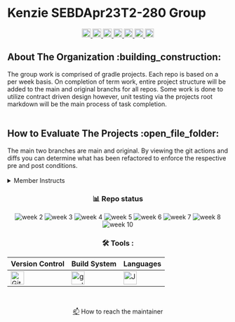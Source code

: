 <!--
    ______
  / ____/________  __  ______
 / / __/ ___/ __ \/ / / / __ \
/ /_/ / /  / /_/ / /_/ / /_/ /
\____/_/   \____/\__,_/ .___/
                     /_/
    ____       _
   / __ \_____(_)
  / /_/ / ___/ /
 / ____/ /  / /
/_/   /_/__/ /
        /___/

Maintiner:    Kyle Gortych
Date Created: 
Members:      
-->

# Kenzie SEBDApr23T2-280 Group
<div id="header" align="center">
  <!-- <img src="" width="512" alt="img"> -->
  <div id="badges">
      <a href="https://github.com/kylegortych">
        <img src="https://img.shields.io/badge/kylegortych-white?style=plastic&logo=&logoColor=blue" height="20" alt="kylegortych"/>
      </a>
      <a href="https://github.com/ashalewis1">
        <img src="https://img.shields.io/badge/ashalewis1-white?style=plastic&logo=&logoColor=blue" height="20" alt="ashalewis1"/>
      </a>
      <a href="https://github.com/nancyurciuoli">
        <img src="https://img.shields.io/badge/nancyurciuoli-white?style=plastic&logo=" height="20" alt="nancyurciuoli"/>
      </a>
       <a href="https://github.com/imskiboski">
        <img src="https://img.shields.io/badge/imskiboski-white?style=plastic&logo=" height="20" alt="imskiboski"/>
      </a>
      <a href="https://github.com/egrok99">
        <img src="https://img.shields.io/badge/egrok99-white?style=plastic&logo=" height="20" alt="egrok99"/>
      </a>
      <a href="https://github.com/molliver">
        <img src="https://img.shields.io/badge/molliver-white?style=plastic&logo=" height="20" alt="molliver"/>
      </a>
      <a href="https://github.com/igrin89">
        <img src="https://img.shields.io/badge/igrin89-white?style=plastic&logo=" height="20" alt="igrin89"/>
      </a>
</div>

<div align="left">
    <h2>About The Organization :building_construction:</h2>
</div>

<div align="left">
    The group work is comprised of gradle projects. Each repo is based on a per week basis. On completion of term work, entire project structure will be added to the main and original branchs for all repos. Some work is done to utilize contract driven design however, unit testing via the projects root markdown will be the main process of task completion. 
</div>

<br>

<div align="left">
    <h2>How to Evaluate The Projects :open_file_folder:</h2>
</div>

<div align="left">
    The main two branches are main and original. By viewing the git actions and diffs you can determine what has been refactored to enforce the respective pre and post conditions.
</div>

<br>

<div align="left">
<details>
    <summary>Member Instructs</summary>

- git clone repo
- git status
- git branch "lists branches"
- git branch BranchName "creates branch"
- git checkout BranchName "switches to branch"
- git add file
- git commit -m "commit message"
- git push origin BranchName
</details>
</div>

<div align="center">
    
### :bar_chart: Repo status
 
![week 2](https://img.shields.io/github/actions/workflow/status/Kyle-Gortych-Kenzie-Group-Work-T2/Week2GroupWork/main.yml?label=Week%202)
![week 3](https://img.shields.io/github/actions/workflow/status/Kyle-Gortych-Kenzie-Group-Work-T2/Week3GroupWork/main.yml?label=Week%203)
![week 4](https://img.shields.io/github/actions/workflow/status/Kyle-Gortych-Kenzie-Group-Work-T2/Week4GroupWork/main.yml?label=Week%204)
![week 5](https://img.shields.io/github/actions/workflow/status/Kyle-Gortych-Kenzie-Group-Work-T2/Week5GroupWork/main.yml?label=Week%205)
![week 6](https://img.shields.io/github/actions/workflow/status/Kyle-Gortych-Kenzie-Group-Work-T2/Week6GroupWork/main.yml?label=Week%206)
![week 7](https://img.shields.io/github/actions/workflow/status/Kyle-Gortych-Kenzie-Group-Work-T2/Week7GroupWork/main.yml?label=Week%207)
![week 8](https://img.shields.io/github/actions/workflow/status/Kyle-Gortych-Kenzie-Group-Work-T2/Week8GroupWork/main.yml?label=Week%208)
![week 10](https://img.shields.io/github/actions/workflow/status/Kyle-Gortych-Kenzie-Group-Work-T2/Week10GroupWork/main.yml?label=Week%2010)

</div>

<div align="center">
 
### :hammer_and_wrench: Tools :

| Version Control | Build System | Languages |
| --------------- | ------------ | --------- |
| <img src="https://img.shields.io/badge/Git-white?style=plastic&logo=git&logoColor=red" title="Git" alt="Git" height="30"/> | <img src="https://img.shields.io/badge/Gradle-white?style=plastic&logo=gradle&logoColor=black" title="gradle" alt="gradle" height="30"/> | <img src="https://custom-icon-badges.demolab.com/badge/Java-white.svg?&sytle=plastic&logo=java" title="Java" alt="Java" height="30"/> |
</div>
<br>

<a href="your-gmail-link?">:mailbox:</a> How to reach the maintainer
